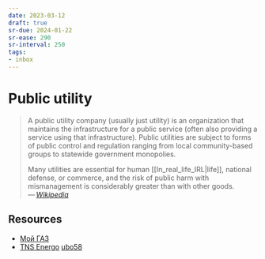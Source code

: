```yaml
---
date: 2023-03-12
draft: true
sr-due: 2024-01-22
sr-ease: 290
sr-interval: 250
tags:
- inbox
---
```


# Public utility

> A public utility company (usually just utility) is an organization that
> maintains the infrastructure for a public service (often also providing a
> service using that infrastructure). Public utilities are subject to forms of
> public control and regulation ranging from local community-based groups to
> statewide government monopolies.
>
> Many utilities are essential for human [[In_real_life_IRL|life]], national
> defense, or commerce, and the risk of public harm with mismanagement is
> considerably greater than with other goods.\
> — <cite>[Wikipedia](https://en.wikipedia.org/wiki/Public_utility)</cite>

## Resources

- [Мой ГАЗ](https://xn--80afnfom.xn--80ahmohdapg.xn--80asehdb/)
- [TNS Energo](https://penza.tns-e.ru/population/) [ubo58](https://lk.ubo58.ru/)